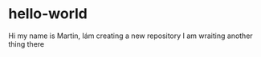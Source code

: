 # hello-world
Hi my name is Martin, Iám creating a new repository
I am wraiting another thing there

